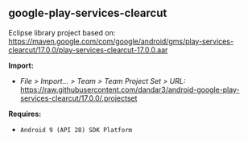 ## google-play-services-clearcut

Eclipse library project based on:<br/>
https://maven.google.com/com/google/android/gms/play-services-clearcut/17.0.0/play-services-clearcut-17.0.0.aar

**Import:**
- _File > Import... > Team > Team Project Set > URL:_<br/>
  https://raw.githubusercontent.com/dandar3/android-google-play-services-clearcut/17.0.0/.projectset

**Requires:**
- `Android 9 (API 28) SDK Platform`